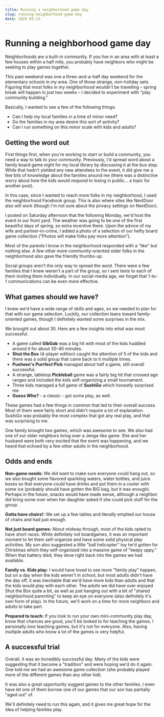 ```yaml
---
title: Running a neighborhood game day
slug: running-neighborhood-game-day
date: 2025-03-13
---
```


# Running a neighborhood game day

Neighborhoods are a built-in community. If you live in an area with at least a few houses within a half mile, you probably have neighbors who might be seeking to play games together.

This past weekend was one a three-and-a-half day weekend for the elementary schools in my area. One of those strange, non-holiday sets. Figuring that most folks in my neighborhood wouldn't be travelling – spring break will happen in just two weeks – I decided to experiment with "play community building."

Basically, I wanted to see a few of the following things:

* Can I help my local families in a time of minor need?
* Do the families in my area desire this sort of activity?
* Can I run something on this minor scale with kids and adults?

## Getting the word out

First things first, when you're working to start or build a community, you need a way to talk to your community. Previously, I'd spread word about a family board game night for my local library by discussing it at the bus stop. While that hadn't yielded any new attendees to the event, it did give me a few bits of knowledge about the families around me (there was a distinctive worry about how the kids would respond to losing in public... a topic for another post).

In this case, since I wanted to reach more folks in my neighborhood, I used the neighborhood Facebook group. This is also where sites like NextDoor also will work (though I'm not sure about the privacy settings on NextDoor). 

I posted on Saturday afternoon that the following Monday, we'd host the event in our front yard. The weather was going to be one of the first beautiful days of spring, so extra incentive there. Upon the advice of my wife and partner-in-crime, I added a photo of a selection of our hefty board game collection ("Photos will make folks pay more attention").

Most of the parents I know in the neighborhood responded with a "like" but nothing else. A few other more community-oriented older folks in the neighborhood also gave the friendly thumbs-up.

Social groups aren't the only way to spread the word. There were a few families that I knew weren't a part of the group, so I sent texts to each of them inviting them individually. In our social-media age, we forget that 1-to-1 communications can be even more effective.

## What games should we have?

I knew we'd have a wide range of skills and ages, so we needed to plan for that with our game selection. Luckily, our collection leans toward family-oriented games, though I definitely wanted some surprises in the mix.

We brought out about 30. Here are a few insights into what was most successful.

* A game called **GibGab** was a big hit with most of the kids huddled around it for about 30-40 minutes.
* **Shut the Box** (4-player edition) caught the attention of 5 of the kids and there was a solid group that came back to it multiple times.
* **Pusheen's Purrfect Pick** managed about half a game, still overall successful.
* A strange, tabletop **Pickleball** game was a fairly big hit that crossed age ranges and included the kids self-organizing a small tournament.
* Three kids managed a full game of **SushiGo** which honestly surprised me
* **Guess Who?** - a classic - got some play, as well.

These games had a few things in common that led to their overall success. Most of them were fairly short and didn't require a lot of explanation. SushiGo was probably the most complex that got any real play, and that was surprising to me.

One family brought two games, which was awesome to see. We also had one of our older neighbors bring over a Jenga-like game. She and her husband were both very excited that the event was happening, and we heard that echoed by a few other adults in the neighborhood.

## Odds and ends

**Non-game needs:** We did want to make sure everyone could hang out, so we also bought some flavored sparkling waters, water bottles, and juice boxes so that everyone could have drinks and put them in a cooler with some ice (probably should have gotten the BIG bag, but it was enough). Perhaps in the future, snacks would have made sense, although a neighbor did bring some over when her daughter asked if she could pick stuff for the group.

**Gotta have chairs!:** We set up a few tables and literally emptied our house of chairs and had just enough.

**Not just board games:** About midway through, most of the kids opted to have short races. While definitely not boardgames, it was an important moment to let them self-organize and have some solid physical play activities. My son also suggested a little "ball helicopter" toy he'd gotten for Christmas which they self-organized into a massive game of "keepy uppy." When that battery died, they dove right back into the games we had available.

**Family vs. Kids play:** I would have loved to see more "family play" happen, but on a day when the kids weren't in school, but most adults didn't have the day off, it was inevitable that we'd have more kids than adults and that the kids would play with each other. The adults we did have over enjoyed Shut the Box quite a bit, as well as just hanging out with a bit of "shared neighborhood parenting" to keep an eye on everyone (also definitely it's own form of play). In the future, we'll work on a time for more neighbors and adults to take part.

**Prepared to teach:** If you look to run your own mini-community play day, know that chances are good, you'll be looked to for teaching the games. I personally *love* teaching games, but it's not for everyone. Also, having multiple adults who know a lot of the games is very helpful.

## A successful trial

Overall, it was an incredibly successful day. Many of the kids were suggesting that it become a "tradition" and were hoping we'd do it again. One told me we had an awesome game collection (she probably played more of the different games than any other kid).

It was also a great opportunity suggest games to the other families. I even have let one of them borrow one of our games that our son has partially "aged out" of. 

We'll definitely need to run this again, and it gives me great hope for the idea of helping families play.

